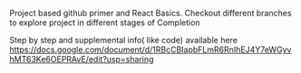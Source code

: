 Project based github primer and React Basics.
Checkout different branches to explore project in different stages of Completion

Step by step and supplemental info( like code) available here
https://docs.google.com/document/d/1RBcCBIapbFLmR6RnIhEJ4Y7eWGyvhMT63Ke6OEPRAvE/edit?usp=sharing
